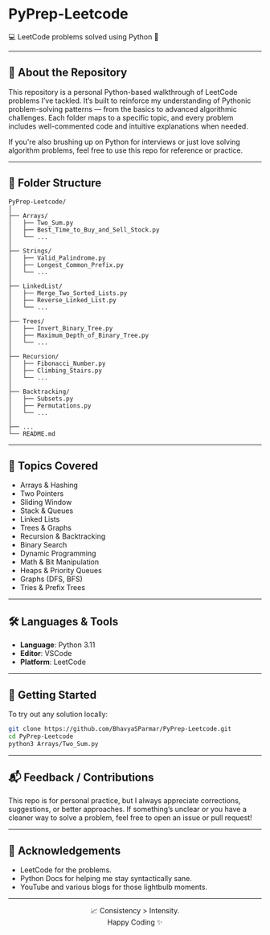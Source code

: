 <h1 align="left">PyPrep-Leetcode</h1>
<div align="left">

💻 LeetCode problems solved using Python 🐍

</div>

---

## 📌 About the Repository

This repository is a personal Python-based walkthrough of LeetCode problems I’ve tackled. It’s built to reinforce my understanding of Pythonic problem-solving patterns — from the basics to advanced algorithmic challenges. Each folder maps to a specific topic, and every problem includes well-commented code and intuitive explanations when needed.

If you're also brushing up on Python for interviews or just love solving algorithm problems, feel free to use this repo for reference or practice.

---

## 📁 Folder Structure

```
PyPrep-Leetcode/
│
├── Arrays/
│   ├── Two_Sum.py
│   ├── Best_Time_to_Buy_and_Sell_Stock.py
│   └── ...
│
├── Strings/
│   ├── Valid_Palindrome.py
│   ├── Longest_Common_Prefix.py
│   └── ...
│
├── LinkedList/
│   ├── Merge_Two_Sorted_Lists.py
│   ├── Reverse_Linked_List.py
│   └── ...
│
├── Trees/
│   ├── Invert_Binary_Tree.py
│   ├── Maximum_Depth_of_Binary_Tree.py
│   └── ...
│
├── Recursion/
│   ├── Fibonacci_Number.py
│   ├── Climbing_Stairs.py
│   └── ...
│
├── Backtracking/
│   ├── Subsets.py
│   ├── Permutations.py
│   └── ...
│
├── ...
└── README.md
```

---

## 🧠 Topics Covered

- Arrays & Hashing  
- Two Pointers  
- Sliding Window  
- Stack & Queues  
- Linked Lists  
- Trees & Graphs  
- Recursion & Backtracking  
- Binary Search  
- Dynamic Programming  
- Math & Bit Manipulation  
- Heaps & Priority Queues  
- Graphs (DFS, BFS)  
- Tries & Prefix Trees  

---

## 🛠 Languages & Tools

- **Language**: Python 3.11  
- **Editor**: VSCode  
- **Platform**: LeetCode  

---

## 🚀 Getting Started

To try out any solution locally:

```bash
git clone https://github.com/BhavyaSParmar/PyPrep-Leetcode.git
cd PyPrep-Leetcode
python3 Arrays/Two_Sum.py
```

---

## 📬 Feedback / Contributions

This repo is for personal practice, but I always appreciate corrections, suggestions, or better approaches. If something’s unclear or you have a cleaner way to solve a problem, feel free to open an issue or pull request!

---

## 🙌 Acknowledgements

- LeetCode for the problems.  
- Python Docs for helping me stay syntactically sane.  
- YouTube and various blogs for those lightbulb moments.  

---

<div align="center">

📈 Consistency > Intensity.  
Happy Coding ✨

</div>
